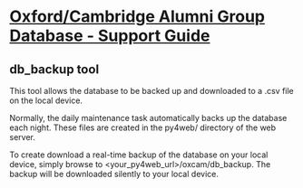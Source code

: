 # [Oxford/Cambridge Alumni Group Database - Support Guide](support.md)

## db_backup tool

This tool allows the database to be backed up and downloaded to a .csv file on the local device.

Normally, the daily maintenance task automatically backs up the database each night. These files are created in the py4web/ directory of the web server.

To create download a real-time backup of the database on your local device, simply browse to \<your_py4web_url\>/oxcam/db_backup. The backup will be downloaded silently to your local device.
